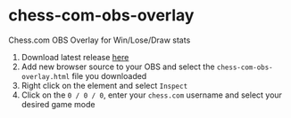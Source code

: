 # chess-com-obs-overlay

Chess.com OBS Overlay for Win/Lose/Draw stats

1. Download latest release [here](https://github.com/thieleju/chess-com-obs-overlay/releases)
2. Add new browser source to your OBS and select the `chess-com-obs-overlay.html` file you downloaded
3. Right click on the element and select `Inspect`
4. Click on the `0 / 0 / 0`, enter your `chess.com` username and select your desired game mode
